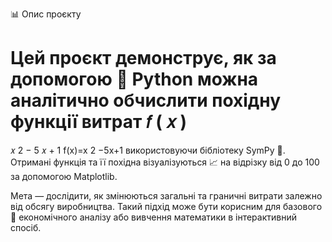 📊 Опис проєкту

Цей проєкт демонструє, як за допомогою 🐍 Python можна аналітично обчислити похідну функції витрат
𝑓
(
𝑥
)
=
𝑥
2
−
5
𝑥
+
1
f(x)=x 
2
 −5x+1
використовуючи бібліотеку SymPy 🧠. Отримані функція та її похідна візуалізуються 📈 на відрізку від 0 до 100 за допомогою Matplotlib.

Мета — дослідити, як змінюються загальні та граничні витрати залежно від обсягу виробництва.
Такий підхід може бути корисним для базового 🧮 економічного аналізу або вивчення математики в інтерактивний спосіб.
